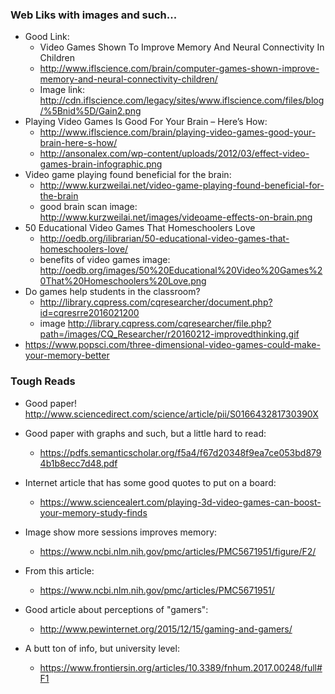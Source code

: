 ### Web Liks with images and such...
- Good Link:
    - Video Games Shown To Improve Memory And Neural Connectivity In Children
    - http://www.iflscience.com/brain/computer-games-shown-improve-memory-and-neural-connectivity-children/
    - Image link: http://cdn.iflscience.com/legacy/sites/www.iflscience.com/files/blog/%5Bnid%5D/Gain2.png
- Playing Video Games Is Good For Your Brain – Here’s How:
    - http://www.iflscience.com/brain/playing-video-games-good-your-brain-here-s-how/
    - http://ansonalex.com/wp-content/uploads/2012/03/effect-video-games-brain-infographic.png
- Video game playing found beneficial for the brain:
    - http://www.kurzweilai.net/video-game-playing-found-beneficial-for-the-brain
    - good brain scan image: http://www.kurzweilai.net/images/videoame-effects-on-brain.png
- 50 Educational Video Games That Homeschoolers Love
    - http://oedb.org/ilibrarian/50-educational-video-games-that-homeschoolers-love/
    - benefits of video games image: http://oedb.org/images/50%20Educational%20Video%20Games%20That%20Homeschoolers%20Love.png
- Do games help students in the classroom?
    - http://library.cqpress.com/cqresearcher/document.php?id=cqresrre2016021200
    - image http://library.cqpress.com/cqresearcher/file.php?path=/images/CQ_Researcher/r20160212-improvedthinking.gif
- https://www.popsci.com/three-dimensional-video-games-could-make-your-memory-better

### Tough Reads
- Good paper! http://www.sciencedirect.com/science/article/pii/S016643281730390X
- Good paper with graphs and such, but a little hard to read:
     - https://pdfs.semanticscholar.org/f5a4/f67d20348f9ea7ce053bd8794b1b8ecc7d48.pdf

- Internet article that has some good quotes to put on a board:
    - https://www.sciencealert.com/playing-3d-video-games-can-boost-your-memory-study-finds
- Image show more sessions improves memory:
    - https://www.ncbi.nlm.nih.gov/pmc/articles/PMC5671951/figure/F2/
- From this article: 
    - https://www.ncbi.nlm.nih.gov/pmc/articles/PMC5671951/
- Good article about perceptions of "gamers":
    - http://www.pewinternet.org/2015/12/15/gaming-and-gamers/
- A butt ton of info, but university level:
    - https://www.frontiersin.org/articles/10.3389/fnhum.2017.00248/full#F1
